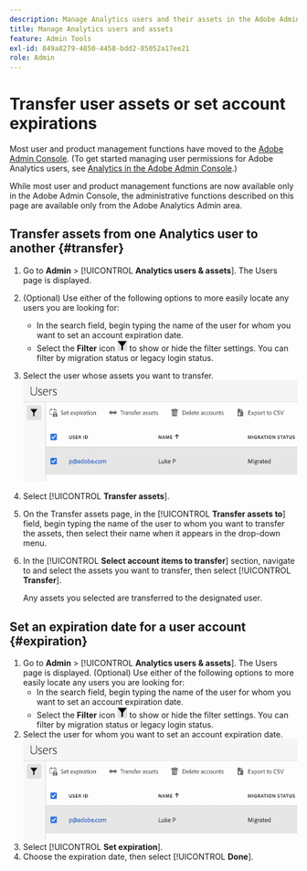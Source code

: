 ```yaml
---
description: Manage Analytics users and their assets in the Adobe Admin Console.
title: Manage Analytics users and assets
feature: Admin Tools
exl-id: 849a8279-4850-4458-bdd2-85052a17ee21
role: Admin
---
```

# Transfer user assets or set account expirations

Most user and product management functions have moved to the [Adobe Admin Console](https://helpx.adobe.com/enterprise/using/admin-console.html). (To get started managing user permissions for Adobe Analytics users, see [Analytics in the Adobe Admin Console](/help/admin/admin-console/home.md).) 

While most user and product management functions are now available only in the Adobe Admin Console, the administrative functions described on this page are available only from the Adobe Analytics Admin area.

## Transfer assets from one Analytics user to another {#transfer}

1. Go to **Admin** > [!UICONTROL **Analytics users & assets**].
   The Users page is displayed.
1. (Optional) Use either of the following options to more easily locate any users you are looking for:
   * In the search field, begin typing the name of the user for whom you want to set an account expiration date.
   * Select the **Filter** icon ![Filter icon](assets/filter-users-page.png) to show or hide the filter settings. You can filter by migration status or legacy login status.
1. Select the user whose assets you want to transfer.
   ![Set expiration for user account](assets/manage-user-assets.png)
1. Select [!UICONTROL **Transfer assets**].
1. On the Transfer assets page, in the [!UICONTROL **Transfer assets to**] field, begin typing the name of the user to whom you want to transfer the assets, then select their name when it appears in the drop-down menu.
1. In the [!UICONTROL **Select account items to transfer**] section, navigate to and select the assets you want to transfer, then select [!UICONTROL **Transfer**].
  
   Any assets you selected are transferred to the designated user.


## Set an expiration date for a user account {#expiration}

1. Go to **Admin** > [!UICONTROL **Analytics users & assets**].
   The Users page is displayed.
(Optional) Use either of the following options to more easily locate any users you are looking for:
   * In the search field, begin typing the name of the user for whom you want to set an account expiration date.
   * Select the **Filter** icon ![Filter icon](assets/filter-users-page.png) to show or hide the filter settings. You can filter by migration status or legacy login status.
1. Select the user for whom you want to set an account expiration date.
   ![Set expiration for user account](assets/manage-user-assets.png)
1. Select [!UICONTROL **Set expiration**].
1. Choose the expiration date, then select [!UICONTROL **Done**].
